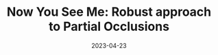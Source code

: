 ---
title: "Now You See Me: Robust approach to Partial Occlusions"
collection: publications
permalink: /publication/NYSM
date: 2023-04-23
venue: 'Computer Vision and Pattern Recognition'
paperurl: 'https://arxiv.org/abs/2304.11779'
link: 'https://arxiv.org/abs/2304.11779'
github: 'https://github.com/karthickpgunasekaran/NYSM-RobustPartialOcclusions'
citation: "Karthick Prasad Gunasekaran*, Nikita Jaiman*, 'Now You See Me: Robust approach to Partial Occlusions', IEEE 6th International Conference on Pattern Recognition and Artificial Intelligence (PRAI), 2023"

---
